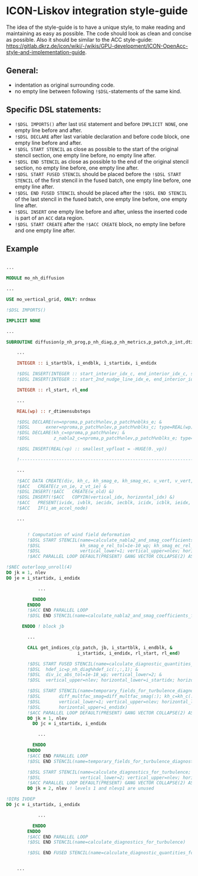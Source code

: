 # ICON-Liskov integration style-guide

The idea of the style-guide is to have a unique style, to make reading and maintaining as easy as possible.
The code should look as clean and concise as possible. Also it should be similar to the ACC style-guide: https://gitlab.dkrz.de/icon/wiki/-/wikis/GPU-development/ICON-OpenAcc-style-and-implementation-guide.

## General:

- indentation as original surrounding code.
- no empty line between following `!$DSL`-statements of the same kind.

## Specific DSL statements:

- `!$DSL IMPORTS()` after last `USE` statement and before `IMPLICIT NONE`, one empty line before and after.
- `!$DSL DECLARE` after last variable declaration and before code block, one empty line before and after.
- `!$DSL START STENCIL` as close as possible to the start of the original stencil section, one empty line before, no empty line after.
- `!$DSL END STENCIL` as close as possible to the end of the original stencil section, no empty line before, one empty line after.
- `!$DSL START FUSED STENCIL` should be placed before the `!$DSL START STENCIL` of the first stencil in the fused batch, one empty line before, one empty line after.
- `!$DSL END FUSED STENCIL` should be placed after the `!$DSL END STENCIL` of the last stencil in the fused batch, one empty line before, one empty line after.
- `!$DSL INSERT` one empty line before and after, unless the inserted code is part of an `ACC` data region.
- `!$DSL START CREATE` after the `!$ACC CREATE` block, no empty line before and one empty line after.

## Example

```fortran

...

MODULE mo_nh_diffusion

...

USE mo_vertical_grid, ONLY: nrdmax

!$DSL IMPORTS()

IMPLICIT NONE

...

SUBROUTINE diffusion(p_nh_prog,p_nh_diag,p_nh_metrics,p_patch,p_int,dtime,linit)

    ...

    INTEGER :: i_startblk, i_endblk, i_startidx, i_endidx

    !$DSL INSERT(INTEGER :: start_interior_idx_c, end_interior_idx_c, start_nudging_idx_c, end_halo_1_idx_c)
    !$DSL INSERT(INTEGER :: start_2nd_nudge_line_idx_e, end_interior_idx_e, start_bdydiff_idx_e)

    INTEGER :: rl_start, rl_end

    ...

    REAL(wp) :: r_dtimensubsteps

    !$DSL DECLARE(vn=nproma,p_patch%nlev,p_patch%nblks_e; &
    !$DSL      exner=nproma,p_patch%nlev,p_patch%nblks_c; type=REAL(wp))
    !$DSL DECLARE(kh_c=nproma,p_patch%nlev; &
    !$DSL         z_nabla2_c=nproma,p_patch%nlev,p_patch%nblks_e; type=REAL(vp))

    !$DSL INSERT(REAL(vp) :: smallest_vpfloat = -HUGE(0._vp))

    !--------------------------------------------------------------------------

    ...

    !$ACC DATA CREATE(div, kh_c, kh_smag_e, kh_smag_ec, u_vert, v_vert, u_cell, v_cell, z_w_v, z_temp) &
    !$ACC   CREATE(z_vn_ie, z_vt_ie) &
    !$DSL INSERT(!$ACC   CREATE(w_old) &)
    !$DSL INSERT(!$ACC   COPYIN(vertical_idx, horizontal_idx) &)
    !$ACC   PRESENT(ividx, ivblk, iecidx, iecblk, icidx, icblk, ieidx, ieblk) &
    !$ACC   IF(i_am_accel_node)

    ...


        ! Computation of wind field deformation
        !$DSL START STENCIL(name=calculate_nabla2_and_smag_coefficients_for_vn; smag_offset=smag_offset; &
        !$DSL               kh_smag_e_rel_tol=1e-10_wp; kh_smag_ec_rel_tol=1e-10_wp; z_nabla2_e_rel_tol=1e-07_wp; &
        !$DSL               vertical_lower=1; vertical_upper=nlev; horizontal_lower=i_startidx; horizontal_upper=i_endidx)
        !$ACC PARALLEL LOOP DEFAULT(PRESENT) GANG VECTOR COLLAPSE(2) ASYNC(1) IF(i_am_accel_node)

!$NEC outerloop_unroll(4)
DO jk = 1, nlev
DO je = i_startidx, i_endidx

            ...

          ENDDO
        ENDDO
        !$ACC END PARALLEL LOOP
        !$DSL END STENCIL(name=calculate_nabla2_and_smag_coefficients_for_vn)

      ENDDO ! block jb

        ...

        CALL get_indices_c(p_patch, jb, i_startblk, i_endblk, &
                           i_startidx, i_endidx, rl_start, rl_end)

        !$DSL START FUSED STENCIL(name=calculate_diagnostic_quantities_for_turbulence; &
        !$DSL  hdef_ic=p_nh_diag%hdef_ic(:,:,1); &
        !$DSL  div_ic_abs_tol=1e-18_wp; vertical_lower=2; &
        !$DSL  vertical_upper=nlev; horizontal_lower=i_startidx; horizontal_upper=i_endidx)

        !$DSL START STENCIL(name=temporary_fields_for_turbulence_diagnostics; kh_smag_ec=kh_smag_ec(:,:,1); vn=p_nh_prog%vn(:,:,1); &
        !$DSL       diff_multfac_smag=diff_multfac_smag(:); kh_c=kh_c(:,:); div=div(:,:); &
        !$DSL       vertical_lower=1; vertical_upper=nlev; horizontal_lower=i_startidx; &
        !$DSL       horizontal_upper=i_endidx)
        !$ACC PARALLEL LOOP DEFAULT(PRESENT) GANG VECTOR COLLAPSE(2) ASYNC(1) IF(i_am_accel_node)
        DO jk = 1, nlev
          DO jc = i_startidx, i_endidx

            ...

          ENDDO
        ENDDO
        !$ACC END PARALLEL LOOP
        !$DSL END STENCIL(name=temporary_fields_for_turbulence_diagnostics)

        !$DSL START STENCIL(name=calculate_diagnostics_for_turbulence; div=div; kh_c=kh_c; wgtfac_c=p_nh_metrics%wgtfac_c(:,:,1); &
        !$DSL               vertical_lower=2; vertical_upper=nlev; horizontal_lower=i_startidx; horizontal_upper=i_endidx)
        !$ACC PARALLEL LOOP DEFAULT(PRESENT) GANG VECTOR COLLAPSE(2) ASYNC(1) IF(i_am_accel_node)
        DO jk = 2, nlev ! levels 1 and nlevp1 are unused

!DIR$ IVDEP
DO jc = i_startidx, i_endidx

            ...

          ENDDO
        ENDDO
        !$ACC END PARALLEL LOOP
        !$DSL END STENCIL(name=calculate_diagnostics_for_turbulence)

        !$DSL END FUSED STENCIL(name=calculate_diagnostic_quantities_for_turbulence)


    ...

```
